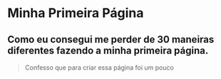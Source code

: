 # Minha Primeira Página 
## Como eu consegui me perder de 30 maneiras diferentes fazendo a minha primeira página. 
> Confesso que para criar essa página foi um pouco 